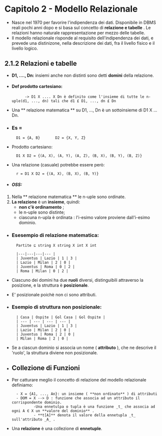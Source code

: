 # Capitolo 2 - Modello Relazionale
- Nasce nel 1970 per favorire l'indipendenza dei dati. Disponibile in DBMS reali pochi anni dopo e si basa sul concetto di **relazione e tabelle** .
  Le relazioni hanno naturale rappresentazione per mezzo delle tabelle. 
- Il modello relazionale risponde al requisito dell'indipendenza dei dati, e prevede una distinizone, nella descrizione dei dati, fra il livello fisico
  e il livello logico.

## 2.1.2 Relazioni e tabelle 
- **D1, ...., Dn:** insiemi anche non distinti sono detti **domini** della relazione. 
- #### Def prodotto cartesiano: 
            -> D1 X .... X Dn è definito come l'insieme di tutte le n-uple(d1, ..., dn) tali che d1 £ D1, ..., dn £ Dn 
- Una ** relazione matematica ** su D1, ..., Dn è un sottoinsieme di D1 X ... Dn.
- ### Es = 
        D1 = {A, B}       D2 = {X, Y, Z}
- Prodotto cartesiano: 

        D1 X D2 = {(A, X), (A, Y), (A, Z), (B, X), (B, Y), (B, Z)}
- Una relazione (casuale) potrebbe essere però: 

        r = D1 X D2 = {(A, X), (B, X), (B, Y)}

- ##### OSS: 
1) Nella ** relazione matematica ** le n-uple sono ordinate.
2) **La relazione** è un **insieme**, quindi:
   - **non c'è ordinamento** ;
   - le n-uple sono distinte; 
   - ciascuna n-upla è ordinata : l'i-esimo valore proviene dall'i-esimo dominio.

- ### Esesempio di relazione matematica: 

        Partite ⊆ string X string X int X int 

        |---|---|---|--- |
        | Juventus | Lazio | 1 | 3 |
        | Lazio | Milan | 2 | 0 |
        | Juventus | Roma | 0 | 2 |
        | Roma | Milan | 0 | 2 |
- Ciascuno dei domini ha due **ruoli** diversi, distinguibili attraverso la posizione, e la struttura è **posizionale**.
- E' posizionale poichè non ci sono attributi.

- ### Esempio di struttura non posizionale: 

        | Casa | Ospite | Gol Casa | Gol Ospite |
        | --- | --- | --- | --- |
        | Juventus | Lazio | 1 | 3 |
        | Lazio | Milan | 2 | 0 |
        | Juventus | Roma | 2 | 0 |
        | Milan | Roma | 2 | 0 |
- Se a ciascun dominio si associa un nome ( **attributo** ), che ne descrive il 'ruolo', la struttura diviene non posizionale.
- ## Collezione di Funzioni
- Per catturare meglio il concetto di relazione del modello relazionale definiamo: 

        - X = {A1, ..., An}: un insieme ( **non ordinato** ) di attributi 
        - DOM = X --> D : funzione che associa ad un attributo il corrispondente dominio.
                -Una ennetulpa o tupla è una funzione _t_ che associa ad ogni A ∈ X un **valore del dominio** .
                - **t[A]** denota il valore della ennetupla _t_ sull'attributo _A_ .

- Una **relazione** è una collezione di **ennetuple**.



